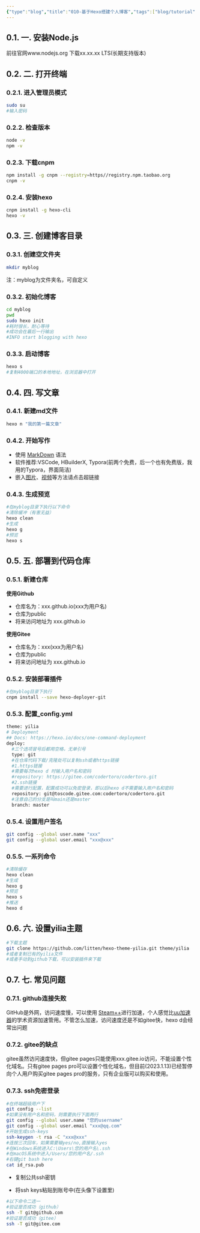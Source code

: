 ```yaml
---
{"type":"blog","title":"010-基于Hexo搭建个人博客","tags":["blog/tutorial"],"cover":"https://codertoro-img01.s3.ladydaily.com/img/material/%E5%9F%BA%E4%BA%8EHexo%E6%90%AD%E5%BB%BA%E4%B8%AA%E4%BA%BA%E5%8D%9A%E5%AE%A2.jpg","categories":["技术教程","博客搭建"],"abbrlink":"d90dd0c3","establish":"2023-01-13 22:37:33","dg-publish":true,"permalink":"/Blog/010-基于Hexo搭建个人博客/","dgPassFrontmatter":true,"created":"2025-02-21T11:01:33.123+08:00","updated":"2025-03-03T20:52:10.861+08:00"}
---
```


<!-- [toc] -->
## 0.1. 一. 安装Node.js
前往官网www.nodejs.org 下载xx.xx.xx LTS(长期支持版本)

## 0.2. 二. 打开终端

### 0.2.1. 进入管理员模式
``` bash
sudo su
#输入密码
```
<!--more-->

### 0.2.2. 检查版本
``` bash
node -v
npm -v
```
### 0.2.3. 下载cnpm
``` bash
npm install -g cnpm --registry=https//registry.npm.taobao.org
cnpm -v
```
### 0.2.4. 安装hexo
``` bash
cnpm install -g hexo-cli
hexo -v
```

## 0.3. 三. 创建博客目录

### 0.3.1. 创建空文件夹
``` bash
mkdir myblog
```
注：myblog为文件夹名，可自定义

### 0.3.2. 初始化博客
``` bash
cd myblog
pwd
sudo hexo init
#耗时很长，耐心等待
#成功会在最后一行输出
#INFO start blogging with hexo
```

### 0.3.3. 启动博客
``` bash
hexo s
#复制4000端口的本地地址，在浏览器中打开
```

## 0.4. 四. 写文章

### 0.4.1. 新建md文件
``` bash
hexo n "我的第一篇文章"
```
### 0.4.2. 开始写作

- 使用 [MarkDown](https://hx.dcloud.net.cn/Tutorial/Language/markdown) 语法
- 软件推荐:VSCode, HBuilderX, Typora(前两个免费，后一个也有免费版，我用的Typora，界面简洁)
- 嵌入[图片](https://codertoro.gitee.io/2022/09/07/%E5%9F%BA%E4%BA%8Egithub%E5%9B%BE%E7%89%87%E4%B8%8A%E4%BC%A0%E6%95%99%E7%A8%8B/)、[视频](https://codertoro.gitee.io/2022/09/06/%E8%A7%86%E9%A2%91%E4%B8%8A%E4%BC%A0%E5%88%9D%E7%BA%A7%E6%95%99%E7%A8%8B/)等方法请点击超链接

### 0.4.3. 生成预览
``` bash
#在myblog目录下执行以下命令
#清除缓冲（有害无益）
hexo clean
#生成
hexo g
#预览
hexo s
```
## 0.5. 五. 部署到代码仓库

### 0.5.1. 新建仓库

**使用Github**
* 仓库名为：xxx.github.io(xxx为用户名)
* 仓库为public
* 将来访问地址为 xxx.github.io

**使用Gitee**
* 仓库名为：xxx(xxx为用户名)
* 仓库为public
* 将来访问地址为 xxx.github.io

### 0.5.2. 安装部署插件
``` bash
#在myblog目录下执行
cnpm install --save hexo-deployer-git
```

### 0.5.3. 配置_config.yml
``` bash
theme: yilia
# Deployment
## Docs: https://hexo.io/docs/one-command-deployment
deploy:
  #三个选项冒号后都用空格，无单引号
  type: git
  #在仓库代码下载/克隆处可以复制ssh或者https链接
  #1.https链接
  #需要每次hexo d 时输入用户名和密码
  #repository: https://gitee.com/codertoro/codertoro.git
  #2.ssh链接
  #需要进行配置，配置成功可以免密登录，即以后hexo d不需要输入用户名和密码
  repository: git@toscode.gitee.com:codertoro/codertoro.git
  #注意自己的分支是叫main还是master
  branch: master
```



### 0.5.4. 设置用户签名
``` bash
git config --global user.name "xxx"
git config --global user.email "xxx@xxx"
```

### 0.5.5. 一系列命令
``` bash
#清除缓存
hexo clean
#生成
hexo g
#预览
hexo s
#推送
hexo d
```

## 0.6. 六. 设置yilia主题
``` bash
#下载主题
git clone https://github.com/litten/hexo-theme-yilia.git theme/yilia
#或者复制已有的yilia文件
#或者手动到github下载，可以安装插件来下载
```

## 0.7. 七. 常见问题
### 0.7.1. github连接失败
GitHub是外网，访问速度慢，可以使用 [Steam++](https://steampp.net)进行加速，个人感觉比[uu加速器](https://uu.163.com/)的学术资源加速管用。不管怎么加速，访问速度还是不如gitee快，hexo d会经常出问题

### 0.7.2. gitee的缺点
gitee虽然访问速度快，但gitee pages只能使用xxx.gitee.io访问，不能设置个性化域名。只有gitee pages pro可以设置个性化域名，但目前(2023.1.13)已经暂停向个人用户购买gitee pages pro的服务，只有企业版可以购买和使用。

### 0.7.3. ssh免密登录
``` bash
#在终端超级用户下
git config --list
#如果没有用户名和密码，则需要执行下面两行
git config --global user.name "您的username"
git config --global user.email "xxx@qq.com" 
#开始生成ssh-keys
ssh-keygen -t rsa -C "xxx@xxx"
#连按三次回车，如果需要输yes/no,直接输入yes
#在Windows系统进入C:\Users\您的用户名\.ssh
#在macOS系统中进入/Users/您的用户名/.ssh
#右键git bash here
cat id_rsa.pub
```

* 复制公共ssh密钥




*  将ssh keys粘贴到账号中(在头像下设置里)




``` bash
#以下命令二选一
#验证是否成功（github）
ssh -T git@github.com
#验证是否成功（gitee）
ssh -T git@gitee.com
```
